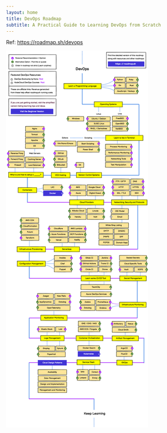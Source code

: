 ```yaml
---
layout: home
title: DevOps Roadmap
subtitle: A Practical Guide to Learning DevOps from Scratch
---
```


Ref: https://roadmap.sh/devops

![](devops/images/roadmap.png)